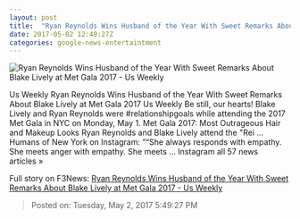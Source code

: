 ```yaml
---
layout: post
title:  "Ryan Reynolds Wins Husband of the Year With Sweet Remarks About Blake Lively at Met Gala 2017 - Us Weekly"
date: 2017-05-02 12:49:27Z
categories: google-news-entertaintment
---
```


![Ryan Reynolds Wins Husband of the Year With Sweet Remarks About Blake Lively at Met Gala 2017 - Us Weekly](http://img.usmagazine.com/social/675611332_ryan-reynolds-blake-lively-zoom-dba24c80-f3b1-44ad-a070-fbb5254481bc.jpg)

Us Weekly Ryan Reynolds Wins Husband of the Year With Sweet Remarks About Blake Lively at Met Gala 2017 Us Weekly Be still, our hearts! Blake Lively and Ryan Reynolds were #relationshipgoals while attending the 2017 Met Gala in NYC on Monday, May 1. Met Gala 2017: Most Outrageous Hair and Makeup Looks Ryan Reynolds and Blake Lively attend the "Rei ... Humans of New York on Instagram: ““She always responds with empathy. She meets anger with empathy. She meets ... Instagram all 57 news articles »


Full story on F3News: [Ryan Reynolds Wins Husband of the Year With Sweet Remarks About Blake Lively at Met Gala 2017 - Us Weekly](http://www.f3nws.com/n/3QfucG)

> Posted on: Tuesday, May 2, 2017 5:49:27 PM
